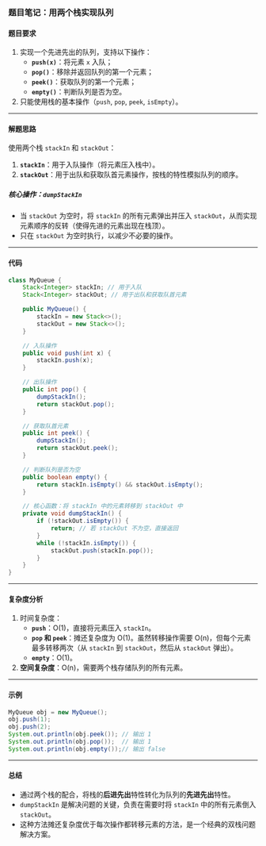 ### 题目笔记：用两个栈实现队列

#### **题目要求**

1. 实现一个先进先出的队列，支持以下操作：
   - **`push(x)`**：将元素 `x` 入队；
   - **`pop()`**：移除并返回队列的第一个元素；
   - **`peek()`**：获取队列的第一个元素；
   - **`empty()`**：判断队列是否为空。
2. 只能使用栈的基本操作（`push`, `pop`, `peek`, `isEmpty`）。

------

#### **解题思路**

使用两个栈 `stackIn` 和 `stackOut`：

1. **`stackIn`**：用于入队操作（将元素压入栈中）。
2. **`stackOut`**：用于出队和获取队首元素操作，按栈的特性模拟队列的顺序。

##### 核心操作：`dumpStackIn`

- 当 `stackOut` 为空时，将 `stackIn` 的所有元素弹出并压入 `stackOut`，从而实现元素顺序的反转（使得先进的元素出现在栈顶）。
- 只在 `stackOut` 为空时执行，以减少不必要的操作。

------

#### **代码**

```java
class MyQueue {
    Stack<Integer> stackIn; // 用于入队
    Stack<Integer> stackOut; // 用于出队和获取队首元素

    public MyQueue() {
        stackIn = new Stack<>();
        stackOut = new Stack<>();
    }

    // 入队操作
    public void push(int x) {
        stackIn.push(x);
    }

    // 出队操作
    public int pop() {
        dumpStackIn();
        return stackOut.pop();
    }

    // 获取队首元素
    public int peek() {
        dumpStackIn();
        return stackOut.peek();
    }

    // 判断队列是否为空
    public boolean empty() {
        return stackIn.isEmpty() && stackOut.isEmpty();
    }

    // 核心函数：将 stackIn 中的元素转移到 stackOut 中
    private void dumpStackIn() {
        if (!stackOut.isEmpty()) {
            return; // 若 stackOut 不为空，直接返回
        }
        while (!stackIn.isEmpty()) {
            stackOut.push(stackIn.pop());
        }
    }
}
```

------

#### **复杂度分析**

1. 时间复杂度：
   - **`push`**：O(1)，直接将元素压入 `stackIn`。
   - **`pop` 和 `peek`**：摊还复杂度为 O(1)。虽然转移操作需要 O(n)，但每个元素最多转移两次（从 `stackIn` 到 `stackOut`，然后从 `stackOut` 弹出）。
   - **`empty`**：O(1)。
2. **空间复杂度**：O(n)，需要两个栈存储队列的所有元素。

------

#### **示例**

```java
MyQueue obj = new MyQueue();
obj.push(1);
obj.push(2);
System.out.println(obj.peek()); // 输出 1
System.out.println(obj.pop());  // 输出 1
System.out.println(obj.empty());// 输出 false
```

------

#### **总结**

- 通过两个栈的配合，将栈的**后进先出**特性转化为队列的**先进先出**特性。
- `dumpStackIn` 是解决问题的关键，负责在需要时将 `stackIn` 中的所有元素倒入 `stackOut`。
- 这种方法摊还复杂度优于每次操作都转移元素的方法，是一个经典的双栈问题解决方案。
